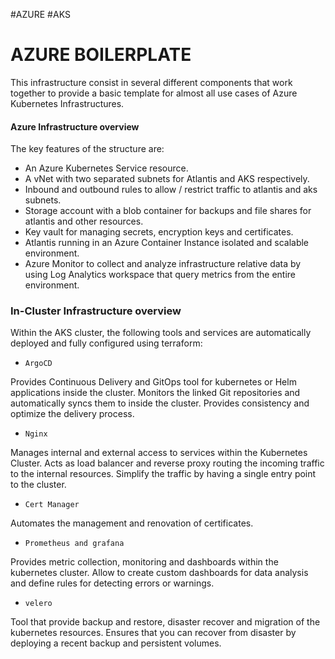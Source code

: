 #AZURE #AKS 

# AZURE BOILERPLATE

This infrastructure consist in several different components that work together to provide a basic template for almost all use cases of Azure Kubernetes Infrastructures. 

#### Azure Infrastructure overview

The key features of the structure are: 

* An Azure Kubernetes Service resource. 
* A vNet with two separated subnets for Atlantis and AKS respectively. 
* Inbound and outbound rules to allow / restrict traffic to atlantis and aks subnets. 
* Storage account with a blob container for backups and file shares for atlantis and other resources. 
* Key vault for managing secrets, encryption keys and certificates. 
* Atlantis running in an Azure Container Instance isolated and scalable environment. 
* Azure Monitor to collect and analyze infrastructure relative data by using Log Analytics workspace that query metrics from the entire environment. 


### In-Cluster Infrastructure overview 

Within the AKS cluster, the following tools and services are automatically deployed and fully configured using terraform:

* `ArgoCD`

Provides Continuous Delivery and GitOps tool for kubernetes or Helm applications inside the cluster. Monitors the linked Git repositories and automatically syncs them to inside the cluster. 
Provides consistency and optimize the delivery process. 

* `Nginx`

Manages internal and external access to services within the Kubernetes Cluster. 
Acts as load balancer and reverse proxy routing the incoming traffic to the internal resources. Simplify the traffic by having a single entry point to the cluster. 

* `Cert Manager`

Automates the management and renovation of certificates.   

* `Prometheus and grafana`

Provides metric collection, monitoring and dashboards within the kubernetes cluster. Allow to create custom dashboards for data analysis and  define rules for detecting errors or warnings. 

* `velero`

Tool that provide backup and restore, disaster recover and migration of the kubernetes resources. 
Ensures that you can recover from disaster by deploying a recent backup and persistent volumes. 



